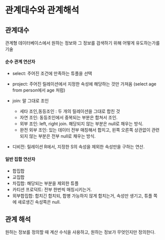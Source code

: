 # 관계대수와 관계해석

## 관계대수

관계형 데이터베이스에서 원하는 정보와 그 정보를 검색하기 위해 어떻게 유도하는가를 기술

#### 순수 관계 연산자

- select: 주어진 조건에 만족하는 튜플을 선택
- project: 주어진 릴레이션에서 지정한 속성에 해당하는 것만 가져옴 (select age from person에서 age 처럼)
- join: 말 그대로 조인

  - 세타 조인,동등조인 : 두 개의 릴레이션을 그대로 합친 것
  - 자연 조인: 동등조인에서 중복되는 부분은 합쳐서 조인.
  - 외부 조인: left, right join. 해당되지 않는 부분은 null로 채우는 방식.
  - 완전 외부 조인: 있는 데이터 전부 매칭해서 합치고, 왼쪽 오른쪽 상관없이 관련되지 않는 부분은 전부 null로 채우는 방식.

- 디비전: 릴레이션 R에서, 지정한 S의 속성을 제외한 속성만을 구하는 연산.

#### 일반 집합 연산자

- 합집합
- 교집합
- 차집합: 해당되는 부분을 제외한 튜플
- 카티션 프로덕트: 전부 한번씩 매칭시키는거.
- 외부합집합: 합치긴 합치되, 합병 가능하지 않게 합치는거, 속성만 생기고, 튜플 쪽에 새로생긴 속성쪽은 null.

## 관계 해석

원하는 정보를 정의할 때 계산 수식을 사용하고, 원하는 정보가 무엇인지만 정의한다.

